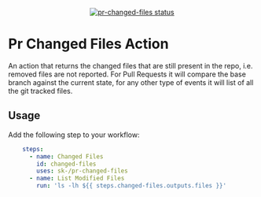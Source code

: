 <p align="center">
  <a href="https://github.com/pr-changed-files/workflows"><img alt="pr-changed-files status" src="https://github.com/sk-/pr-changed-files/workflows/build-test/badge.svg"></a>
</p>

# Pr Changed Files Action

An action that returns the changed files that are still present in the repo, i.e. removed files are not reported.
For Pull Requests it will compare the base branch against the current state, for any other type of events it will list of all the git tracked files.

## Usage

Add the following step to your workflow:

```yml
    steps:
      - name: Changed Files
        id: changed-files
        uses: sk-/pr-changed-files
      - name: List Modified Files
        run: 'ls -lh ${{ steps.changed-files.outputs.files }}'
```
